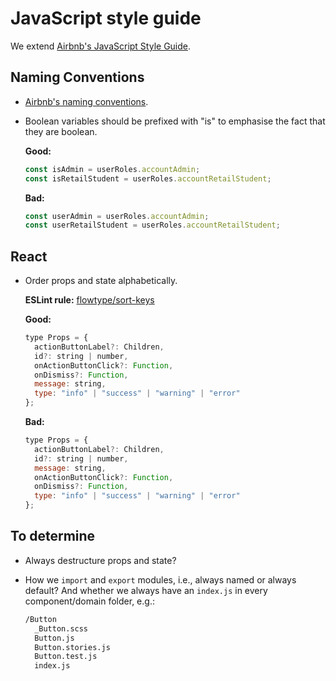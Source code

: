 # JavaScript style guide

We extend [Airbnb's JavaScript Style Guide](https://github.com/airbnb/javascript).

## Naming Conventions

* [Airbnb's naming conventions](https://github.com/airbnb/javascript#naming-conventions).
* Boolean variables should be prefixed with "is" to emphasise the fact that they are boolean.

  **Good:**

  ```js
  const isAdmin = userRoles.accountAdmin;
  const isRetailStudent = userRoles.accountRetailStudent;
  ```

  **Bad:**

  ```js
  const userAdmin = userRoles.accountAdmin;
  const userRetailStudent = userRoles.accountRetailStudent;
  ```

## React

* Order props and state alphabetically.

  **ESLint rule:** [flowtype/sort-keys](https://github.com/gajus/eslint-plugin-flowtype/blob/master/.README/rules/sort-keys.md)

  **Good:**

  ```js
  type Props = {
    actionButtonLabel?: Children,
    id?: string | number,
    onActionButtonClick?: Function,
    onDismiss?: Function,
    message: string,
    type: "info" | "success" | "warning" | "error"
  };
  ```

  **Bad:**

  ```js
  type Props = {
    actionButtonLabel?: Children,
    id?: string | number,
    message: string,
    onActionButtonClick?: Function,
    onDismiss?: Function,
    type: "info" | "success" | "warning" | "error"
  };
  ```

## To determine

* Always destructure props and state?
* How we `import` and `export` modules, i.e., always named or always default? And whether we always have an `index.js` in every component/domain folder, e.g.:

  ```bash
  /Button
    _Button.scss
    Button.js
    Button.stories.js
    Button.test.js
    index.js
  ```
